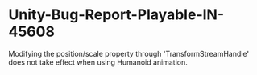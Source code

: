 # Unity-Bug-Report-Playable-IN-45608
Modifying the position/scale property through 'TransformStreamHandle' does not take effect when using Humanoid animation.
